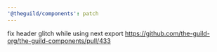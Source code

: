 ```yaml
---
'@theguild/components': patch
---
```


fix header glitch while using next export https://github.com/the-guild-org/the-guild-components/pull/433
